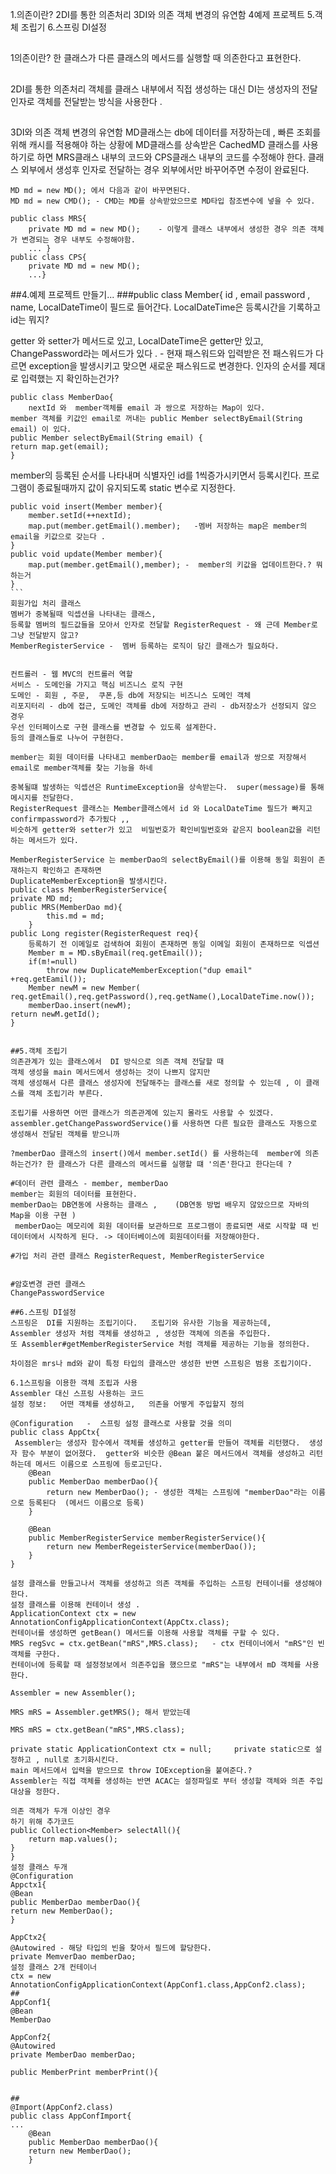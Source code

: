 1.의존이란?
2DI를 통한 의존처리
3DI와 의존 객체 변경의 유연함
4예제 프로젝트
5.객체 조립기
6.스프링 DI설정

##
1의존이란? 
 한 클래스가 다른 클래스의 메서드를 실행할 때 의존한다고 표현한다. 

##
2DI를 통한 의존처리 
객체를 클래스 내부에서 직접 생성하는 대신
DI는 생성자의 전달인자로 객체를 전달받는 방식을 사용한다 . 

##
3DI와 의존 객체 변경의 유연함
MD클래스는 db에 데이터를 저장하는데 , 빠른 조회를 위해 캐시를 적용해야 하는 상황에
MD클래스를 상속받은 CachedMD 클래스를 사용하기로 하면 
MRS클래스 내부의 코드와 CPS클래스 내부의 코드를 수정해야 한다. 
클래스 외부에서 생성후 인자로 전달하는 경우  외부에서만 바꾸어주면 수정이 완료된다. 
```
MD md = new MD(); 에서 다음과 같이 바꾸면된다. 
MD md = new CMD(); - CMD는 MD를 상속받았으므로 MD타입 참조변수에 넣을 수 있다.

public class MRS{
	private MD md = new MD();    - 이렇게 클래스 내부에서 생성한 경우 의존 객체가 변경되는 경우 내부도 수정해야함. 
	... }
public class CPS{
	private MD md = new MD();
	...}
```
##4.예제 프로젝트 만들기... 
###public class Member{
id , email password , name, LocalDateTime이 필드로 들어간다. 
LocalDateTime은 등록시간을 기록하고 
id는 뭐지?

getter 와 setter가 메서드로 있고,
LocalDateTime은 getter만 있고, 
ChangePassword라는 메서드가 있다 .  - 현재 패스워드와  입력받은 전 패스워드가 다르면 exception을 발생시키고 
맞으면  새로운 패스워드로 변경한다. 
인자의 순서를 제대로 입력했는 지 확인하는건가? 
```
public class MemberDao{
	nextId 와  member객체를 email 과 쌍으로 저장하는 Map이 있다. 
member 객체를 키값인 email로 꺼내는 public Member selectByEmail(String email) 이 있다. 
public Member selectByEmail(String email) {
return map.get(email);
}
```
member의 등록된 순서를 나타내며 식별자인 id를 1씩증가시키면서 등록시킨다. 
프로그램이 종료될때까지 값이 유지되도록 static 변수로 지정한다. 
````
public void insert(Member member){
	member.setId(++nextId);
	map.put(member.getEmail().member);   -멤버 저장하는 map은 member의 email을 키값으로 갖는다 . 
}     	
public void update(Member member){
	map.put(member.getEmail(),member); -  member의 키값을 업데이트한다.? 뭐하는거
}
```
회원가입 처리 클래스 
멤버가 중복될때 익셉션을 나타내는 클래스,  
등록할 멤버의 필드값들을 모아서 인자로 전달할 RegisterRequest - 왜 근데 Member로 그냥 전달받지 않고? 
MemberRegisterService -  멤버 등록하는 로직이 담긴 클래스가 필요하다.  


컨트롤러 - 웹 MVC의 컨트롤러 역할
서비스 - 도메인을 가지고 핵심 비즈니스 로직 구현
도메인 - 회원 , 주문,  쿠폰,등 db에 저장되는 비즈니스 도메인 객체 
리포지터리 - db에 접근, 도메인 객체를 db에 저장하고 관리 - db저장소가 선정되지 않으 경우
우선 인터페이스로 구현 클래스를 변경할 수 있도록 설계한다.  
등의 클래스들로 나누어 구현한다. 

member는 회원 데이터를 나타내고 memberDao는 member를 email과 쌍으로 저장해서
email로 member객체를 찾는 기능을 하네 

중복될떄 발생하는 익셉션은 RuntimeException을 상속받는다.  super(message)를 통해 메시지를 전달한다. 
RegisterRequest 클래스는 Member클래스에서 id 와 LocalDateTime 필드가 빠지고 confirmpassword가 추가됬다 ,,
비슷하게 getter와 setter가 있고  비밀번호가 확인비밀번호와 같은지 boolean값을 리턴하는 메서드가 있다. 

MemberRegisterService 는 memberDao의 selectByEmail()를 이용해 동일 회원이 존재하는지 확인하고 존재하면
DuplicateMemberException을 발생시킨다. 
public class MemberRegisterService{
private MD md;	
public MRS(MemberDao md){
		this.md = md;
	}
public Long register(RegisterRequest req){
	등록하기 전 이메일로 검색하여 회원이 존재하면 동일 이메일 회원이 존재하므로 익셉션
	Member m = MD.sByEmail(req.getEmail());
	if(m!=null)
		throw new DuplicateMemberException("dup email" +req.getEamil());
	Member newM = new Member( req.getEmail(),req.getPassword(),req.getName(),LocalDateTime.now());
	memberDao.insert(newM);
return newM.getId();
}


##5.객체 조립기
의존관계가 있는 클래스에서  DI 방식으로 의존 객체 전달할 때
객체 생성을 main 메서드에서 생성하는 것이 나쁘지 않지만 
객체 생성해서 다른 클래스 생성자에 전달해주는 클래스를 새로 정의할 수 있는데 , 이 클래스를 객체 조립기라 부른다.

조립기를 사용하면 어떤 클래스가 의존관계에 있는지 몰라도 사용할 수 있겠다.	
assembler.getChangePasswordService()를 사용하면 다른 필요한 클래스도 자동으로 생성해서 전달된 객체를 받으니까

?memberDao 클래스의 insert()에서 member.setId() 를 사용하는데  member에 의존하는건가? 한 클래스가 다른 클래스의 메서드를 실행할 떄 '의존'한다고 한다는데 ? 

#데이터 관련 클래스 - member, memberDao 
member는 회원의 데이터를 표현한다.
memberDao는 DB연동에 사용하는 클래스 ,    (DB연동 방법 배우지 않았으므로 자바의 Map을 이용 구현 )
 memberDao는 메모리에 회원 데이터를 보관하므로 프로그램이 종료되면 새로 시작할 때 빈 데이터에서 시작하게 된다. -> 데이터베이스에 회원데이터를 저장해야한다. 

#가입 처리 관련 클래스 RegisterRequest, MemberRegisterService


#암호변경 관련 클래스 
ChangePasswordService

##6.스프링 DI설정 
스프링은  DI를 지원하는 조립기이다.   조립기와 유사한 기능을 제공하는데, 
Assembler 생성자 처럼 객체를 생성하고 , 생성한 객체에 의존을 주입한다. 
또 Assembler#getMemberRegisterService 처럼 객체를 제공하는 기능을 정의한다.

차이점은 mrs나 md와 같이 특정 타입의 클래스만 생성한 반면 스프링은 범용 조립기이다. 

6.1스프링을 이용한 객체 조립과 사용
Assembler 대신 스프링 사용하는 코드 
설정 정보:   어떤 객체를 생성하고,   의존을 어떻게 주입할지 정의 

@Configuration   -  스프링 설정 클래스로 사용할 것을 의미              
public class AppCtx{
 Assembler는 생성자 함수에서 객체를 생성하고 getter를 만들어 객체를 리턴했다.  생성자 함수 부분이 없어졌다.  getter와 비슷한 @Bean 붙은 메서드에서 객체를 생성하고 리턴하는데 메서드 이름으로 스프링에 등로고딘다. 
	@Bean    
	public MemberDao memberDao(){
		return new MemberDao();	- 생성한 객체는 스프링에 "memberDao"라는 이름으로 등록된다  (메서드 이름으로 등록)
	}
	
	@Bean
	public MemberRegisterService memberRegisterService(){     
		return new MemberRegeisterService(memberDao());
	}
}

설정 클래스를 만들고나서 객체를 생성하고 의존 객체를 주입하는 스프링 컨테이너를 생성해야한다. 
설정 클래스를 이용해 컨테이너 생성 . 
ApplicationContext ctx = new AnnotationConfigApplicationContext(AppCtx.class);
컨테이너를 생성하면 getBean() 메서드를 이용해 사용할 객체를 구할 수 있다. 
MRS regSvc = ctx.getBean("mRS",MRS.class);   - ctx 컨테이너에서 "mRS"인 빈 객체를 구한다. 
컨테이너에 등록할 때 설정정보에서 의존주입을 했으므로 "mRS"는 내부에서 mD 객체를 사용한다.

Assembler = new Assembler();

MRS mRS = Assembler.getMRS(); 해서 받았는데 

MRS mRS = ctx.getBean("mRS",MRS.class);

private static ApplicationContext ctx = null;     private static으로 설정하고 , null로 초기화시킨다. 
main 메서드에서 입력을 받으므로 throw IOException을 붙여준다.?
Assembler는 직접 객체를 생성하는 반면 ACAC는 설정파일로 부터 생성할 객체와 의존 주입 대상을 정한다.

의존 객체가 두개 이상인 경우 
하기 위해 추가코드
public Collection<Member> selectAll(){
	return map.values();
}
}
설정 클래스 두개 
@Configuration
Appctx1{
@Bean
public MemberDao memberDao(){
return new MemberDao();
}

AppCtx2{
@Autowired - 해당 타입의 빈을 찾아서 필드에 할당한다. 
private MemverDao memberDao;
설정 클래스 2개 컨테이너 
ctx = new AnnotationConfigApplicationContext(AppConf1.class,AppConf2.class);
##
AppConf1{
@Bean
MemberDao

AppConf2{
@Autowired
private MemberDao memberDao;

public MemberPrint memberPrint(){
	

##
@Import(AppConf2.class)
public class AppConfImport{
...
	@Bean
	public MemberDao memberDao(){
	return new MemberDao();
	}
